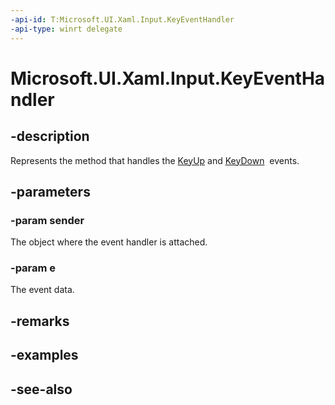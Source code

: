 ```yaml
---
-api-id: T:Microsoft.UI.Xaml.Input.KeyEventHandler
-api-type: winrt delegate
---
```

<!-- Delegate syntax.
public delegate void KeyEventHandler(System.Object sender, Windows.UI.Xaml.Input.KeyRoutedEventArgs e)
-->
# Microsoft.UI.Xaml.Input.KeyEventHandler

## -description
Represents the method that handles the [KeyUp](../microsoft.ui.xaml/uielement_keyup.md) and [KeyDown](../microsoft.ui.xaml/uielement_keydown.md)  events.

## -parameters
### -param sender
The object where the event handler is attached.

### -param e
The event data.


## -remarks

## -examples

## -see-also
